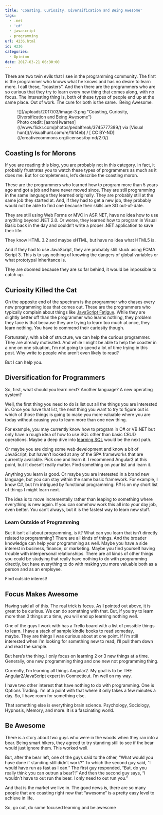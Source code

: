 ```yaml
---
title: 'Coasting, Curiosity, Diversification and Being Awesome'
tags:
  - .net
  - 'c#'
  - javascript
  - programming
url: 4236.html
id: 4236
categories:
  - Opinion
date: 2017-03-21 06:30:00
---
```


There are two twin evils that I see in the programming community. The first is the programmer who knows what he knows and has no desire to learn more. I call these, “coasters”. And then there are the programmers who are so curious that they try to learn every new thing that comes along, with no focus. The interesting thing is, both of these types of people end up at the same place. Out of work. The cure for both is the same.  Being Awesome.

<figure>![](/uploads/2017/03/image-3.png "Coasting, Curiosity, Diversification and Being Awesome")<figcaption>Photo credit: [aaronHwarren](//www.flickr.com/photos/pedalfreak/3745777389/) via [Visual hunt](//visualhunt.com/re/1b14eb) / [ CC BY-ND](//creativecommons.org/licenses/by-nd/2.0/)</figcaption></figure>

<!-- more -->

## Coasting Is for Morons

If you are reading this blog, you are probably not in this category. In fact, it probably frustrates you to watch these types of programmers as much as it does me. But for completeness, let’s describe the coasting moron.

These are the programmers who learned how to program more than 5 years ago and got a job and have never moved since. They are still programming in the same language they learned originally. They are probably still at the same job they started at. And, if they had to get a new job, they probably would not be able to find one because their skills are SO out-of-date.

They are still using Web Forms or MVC in ASP.NET, have no idea how to use anything beyond .NET 2.0. Or worse, they learned how to program in Visual Basic back in the day and couldn’t write a proper .NET application to save their life.

They know HTML 3.2 and maybe xHTML, but have no idea what HTML5 is.

And if they had to use JavaScript, they are probably still stuck using ECMA Script 3. This is to say nothing of knowing the dangers of global variables or what prototypal inheritance is.

They are doomed because they are so far behind, it would be impossible to catch up.

## Curiosity Killed the Cat

On the opposite end of the spectrum is the programmer who chases every new programming idea that comes out. These are the programmers who typically complain about things like [JavaScript Fatigue](/javascript-fatigue-makes-me-scream/). While they are slightly better off than the programmer who learns nothing, they problem they face is that because they are trying to learn too much at once, they learn nothing. You have to commend their curiosity though.

Fortunately, with a bit of structure, we can help the curious programmer. They are already motivated. And while I might be able to help the coaster in a one on one situation, I’m not going to spend a lot of time trying in this post. Why write to people who aren’t even likely to read?

But I can help you.

## Diversification for Programmers

So, first, what should you learn next? Another language? A new operating system?

Well, the first thing you need to do is list out all the things you are interested in. Once you have that list, the next thing you want to try to figure out is which of those things is going to make you more valuable where you are today without causing you to learn more than one new thing.

For example, you may currently know how to program in C# or VB.NET but only have a rough idea of how to use SQL other than basic CRUD operations. Maybe a deep dive into [learning SQL](/SqlForNetProgrammers) would be the next path.

Or maybe you are doing some web development and know a bit of JavaScript, but haven’t looked at any of the SPA frameworks that are currently available. Pick one and learn it. I recommend Angular2 at this point, but it doesn’t really matter. Find something on your list and learn it.

Anything you learn is good. Or maybe you are interested in a brand new language, but you can stay within the same basic framework. For example, I know C#, but I’m intrigued by functional programming. F# is on my short list of things I might learn next.

The idea is to move incrementally rather than leaping to something where everything is new again. If you can somehow work this all into your day job, even better. You can’t always, but it is the fastest way to learn new stuff.

### Learn Outside of Programming

But it isn’t all about programming, is it? What can you learn that isn’t directly related to programming? There are all kinds of things. And the broader knowledge can help your programming as well. Maybe you have a side interest in business, finance, or marketing. Maybe you find yourself having trouble with interpersonal relationships. There are all kinds of other things you could be studying that really have nothing to do with programming directly, but have everything to do with making you more valuable both as a person and as an employee.

Find outside interest!

## Focus Makes Awesome

Having said all of this. The real trick is focus. As I pointed out above, it is great to be curious. We can do something with that. But, if you try to learn more than 3 things at a time, you will end up learning nothing well.

One of the guys I work with has a Trello board with a list of possible things to learn. I have a stack of sample kindle books to read someday, maybe. They are things I was curious about at one point. If I’m still interested when I’m looking for something new to read, I’ll pull them down and read the sample.

But here’s the thing. I only focus on learning 2 or 3 new things at a time. Generally, one new programming thing and one new not programming thing.

Currently, I’m learning all things Angular2. My goal is to be THE Angular2/JavaScript expert in Connecticut. I’m well on my way.

I have two other interest that have nothing to do with programming. One is Options Trading. I’m at a point with that where it only takes a few minutes a day. So, I have room for something else.

That something else is everything brain science. Psychology, Sociology, Hypnosis, Memory, and more. It is a fascinating world.

## Be Awesome

There is a story about two guys who were in the woods when they ran into a bear. Being smart hikers, they agreed to try standing still to see if the bear would just ignore them. This worked well.

But, after the bear left, one of the guys said to the other, “What would you have done if standing still didn’t work?” To which the second guy said, “I would have run as fast as I can.” The first guy responded, “But, do you really think you can outrun a bear?!” And then the second guy says, “I wouldn’t have to out run the bear. I only need to out run you.”

And that is the market we live in. The good news is, there are so many people that are coasting right now that “awesome” is a pretty easy level to achieve in life.

So, go out, do some focused learning and be awesome
